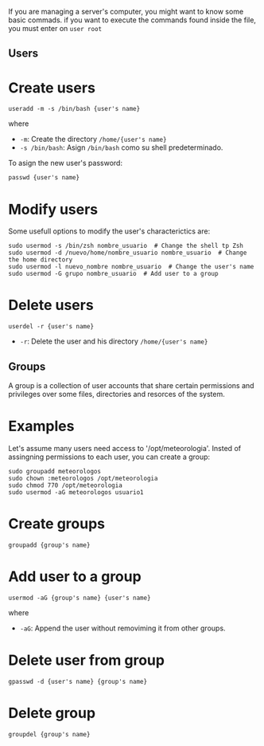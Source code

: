 If you are managing a server's computer, you might want to know some basic commads. if you want to execute the commands found inside the file, you must enter on `user root`

Users
-------

# Create users
```
useradd -m -s /bin/bash {user's name}
```
where
- `-m`: Create the directory `/home/{user's name}`
- `-s /bin/bash`: Asign `/bin/bash` como su shell predeterminado. 

To asign the new user's password:
```
passwd {user's name}
```

# Modify users
Some usefull options to modify the user's characterictics are:
```
sudo usermod -s /bin/zsh nombre_usuario  # Change the shell tp Zsh
sudo usermod -d /nuevo/home/nombre_usuario nombre_usuario  # Change the home directory
sudo usermod -l nuevo_nombre nombre_usuario  # Change the user's name
sudo usermod -G grupo nombre_usuario  # Add user to a group
```
# Delete users
```
userdel -r {user's name}
```
- `-r`: Delete the user and his directory `/home/{user's name}`

Groups 
-------
A group is a collection of user accounts that share certain permissions and privileges over some files, directories and resorces of the system.

# Examples 

Let's assume many users need access to  '/opt/meteorologia'. Insted of assingning permissions to each user, you can create a group:
```
sudo groupadd meteorologos
sudo chown :meteorologos /opt/meteorologia
sudo chmod 770 /opt/meteorologia
sudo usermod -aG meteorologos usuario1
```


# Create groups
```
groupadd {group's name}
```

# Add user to a group 
```
usermod -aG {group's name} {user's name}
```
where
-  `-aG`: Append the user without removiming it from other groups.

# Delete user from group

```
gpasswd -d {user's name} {group's name}
```

# Delete group
```
groupdel {group's name}
```

